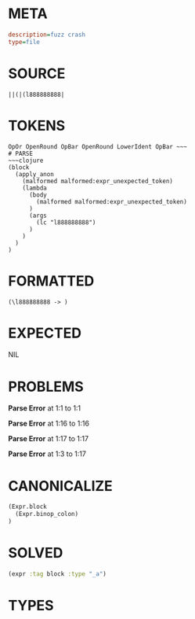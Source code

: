# META
~~~ini
description=fuzz crash
type=file
~~~
# SOURCE
~~~roc
||(|(l888888888|
~~~
# TOKENS
~~~text
OpOr OpenRound OpBar OpenRound LowerIdent OpBar ~~~
# PARSE
~~~clojure
(block
  (apply_anon
    (malformed malformed:expr_unexpected_token)
    (lambda
      (body
        (malformed malformed:expr_unexpected_token)
      )
      (args
        (lc "l888888888")
      )
    )
  )
)
~~~
# FORMATTED
~~~roc
(\l888888888 -> )
~~~
# EXPECTED
NIL
# PROBLEMS
**Parse Error**
at 1:1 to 1:1

**Parse Error**
at 1:16 to 1:16

**Parse Error**
at 1:17 to 1:17

**Parse Error**
at 1:3 to 1:17

# CANONICALIZE
~~~clojure
(Expr.block
  (Expr.binop_colon)
)
~~~
# SOLVED
~~~clojure
(expr :tag block :type "_a")
~~~
# TYPES
~~~roc
~~~

